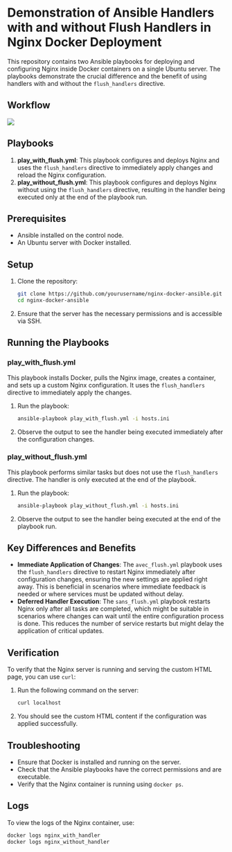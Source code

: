 # Demonstration of Ansible Handlers with and without Flush Handlers in Nginx Docker Deployment

This repository contains two Ansible playbooks for deploying and configuring Nginx inside Docker containers on a single Ubuntu server. The playbooks demonstrate the crucial difference and the benefit of using handlers with and without the `flush_handlers` directive.

## Workflow

**![](https://lh7-us.googleusercontent.com/docsz/AD_4nXdEyfaVBSkIVnbyIKXbbNBU5vdM7dlvtAvwlMJ6sOUAkkOhPulSz5is9KdUC3JhccR_LnKhntkicXT6mduVToqKXsl0TOVpaTF6wZyKcdx6YGv9-6S1QllGOT1fdVGuWq7aq_WlTAXLvrNVsI4IrbSm7wtU?key=L4XayPA1sB7Vrq7Z5fyZgg)**

## Playbooks

1. **play_with_flush.yml**: This playbook configures and deploys Nginx and uses the `flush_handlers` directive to immediately apply changes and reload the Nginx configuration.
2. **play_without_flush.yml**: This playbook configures and deploys Nginx without using the `flush_handlers` directive, resulting in the handler being executed only at the end of the playbook run.

## Prerequisites

- Ansible installed on the control node.
- An Ubuntu server with Docker installed.

## Setup

1. Clone the repository:
    ```bash
    git clone https://github.com/yourusername/nginx-docker-ansible.git
    cd nginx-docker-ansible
    ```

2. Ensure that the server has the necessary permissions and is accessible via SSH.

## Running the Playbooks

### play_with_flush.yml

This playbook installs Docker, pulls the Nginx image, creates a container, and sets up a custom Nginx configuration. It uses the `flush_handlers` directive to immediately apply the changes.

1. Run the playbook:
    ```bash
    ansible-playbook play_with_flush.yml -i hosts.ini
    ```

2. Observe the output to see the handler being executed immediately after the configuration changes.

### play_without_flush.yml

This playbook performs similar tasks but does not use the `flush_handlers` directive. The handler is only executed at the end of the playbook.

1. Run the playbook:
    ```bash
    ansible-playbook play_without_flush.yml -i hosts.ini
    ```

2. Observe the output to see the handler being executed at the end of the playbook run.

## Key Differences and Benefits

- **Immediate Application of Changes**: The `avec_flush.yml` playbook uses the `flush_handlers` directive to restart Nginx immediately after configuration changes, ensuring the new settings are applied right away. This is beneficial in scenarios where immediate feedback is needed or where services must be updated without delay.
- **Deferred Handler Execution**: The `sans_flush.yml` playbook restarts Nginx only after all tasks are completed, which might be suitable in scenarios where changes can wait until the entire configuration process is done. This reduces the number of service restarts but might delay the application of critical updates.

## Verification

To verify that the Nginx server is running and serving the custom HTML page, you can use `curl`:

1. Run the following command on the server:
    ```bash
    curl localhost
    ```

2. You should see the custom HTML content if the configuration was applied successfully.

## Troubleshooting

- Ensure that Docker is installed and running on the server.
- Check that the Ansible playbooks have the correct permissions and are executable.
- Verify that the Nginx container is running using `docker ps`.

## Logs

To view the logs of the Nginx container, use:
```bash
docker logs nginx_with_handler
docker logs nginx_without_handler
